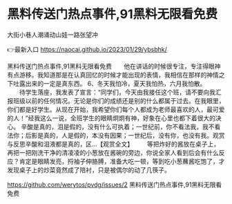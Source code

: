 # 黑料传送门热点事件,91黑料无限看免费
大街小巷人潮涌动山娃一路张望冲

👉最新入口 https://naocai.github.io/2023/01/29/ybsbhk/

黑料传送门热点事件,91黑料无限看免费　　他在讲话的时候很专注，专注得眼神有点游移。我知道那是在认真回忆的时候才能出现的表情，我相信在那样的神情之下吐露出来的一定是真东西。
	6、冬天我怕冷，夏天我怕热，六月我怕散。
　　待学生落座，我发表了宣言：“同学们，今天由我接任这个班，请不要向我汇报班级以前的任何情况。无论是你们的成绩还是别的什么都属于过去。在我眼里，你们都是好学生。从现在开始，我希望你们每个人都成为老师最喜欢的人，最可爱的人！”经我这么一说，全班学生的眼睛炯炯有神，好象在心里也都下着很大的决心。
辛酸是真的，泪是假的，没有什么可执着；一世纪前，你不看法我，我不看法你；后影是真的，人是假的，本没有因果；一世纪后，没有你，也没有我。观赏与反思辛酸和泪液都是真的，区...【观赏全文】
　　等把炸好的酱放在桌子上，再把一把刚洗干净的清凌凌的小葱放在酱碗的旁边，你说全家人看到后会有什么反应？肯定是眼睛发亮，捋袖子伸胳膊，准备大吃一顿，等到吃小葱蘸酱吃饱了，才发现桌子上的炒菜竟然成了陪衬，只是被偶尔的动了几筷子。

https://github.com/werytos/pvdg/issues/2
黑料传送门热点事件,91黑料无限看免费
